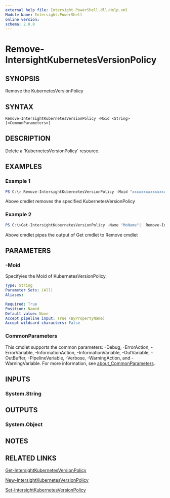 ```yaml
---
external help file: Intersight.PowerShell.dll-Help.xml
Module Name: Intersight.PowerShell
online version:
schema: 2.0.0
---
```


# Remove-IntersightKubernetesVersionPolicy

## SYNOPSIS
Remove the KubernetesVersionPolicy

## SYNTAX

```
Remove-IntersightKubernetesVersionPolicy -Moid <String> [<CommonParameters>]
```

## DESCRIPTION
Delete a &apos;KubernetesVersionPolicy&apos; resource.

## EXAMPLES

### Example 1
```powershell
PS C:\> Remove-IntersightKubernetesVersionPolicy -Moid "xxxxxxxxxxxxxxxxxxxxxxxxxxx"
```
Above cmdlet removes the specified KubernetesVersionPolicy 

### Example 2
```powershell
PS C:\>Get-IntersightKubernetesVersionPolicy -Name "MoName"|  Remove-IntersightKubernetesVersionPolicy
```
Above cmdlet pipes the output of Get cmdlet to Remove cmdlet

## PARAMETERS

### -Moid
Specifyies the Moid of KubernetesVersionPolicy.

```yaml
Type: String
Parameter Sets: (All)
Aliases:

Required: True
Position: Named
Default value: None
Accept pipeline input: True (ByPropertyName)
Accept wildcard characters: False
```

### CommonParameters
This cmdlet supports the common parameters: -Debug, -ErrorAction, -ErrorVariable, -InformationAction, -InformationVariable, -OutVariable, -OutBuffer, -PipelineVariable, -Verbose, -WarningAction, and -WarningVariable. For more information, see [about_CommonParameters](http://go.microsoft.com/fwlink/?LinkID=113216).

## INPUTS

### System.String

## OUTPUTS

### System.Object
## NOTES

## RELATED LINKS

[Get-IntersightKubernetesVersionPolicy](./Get-IntersightKubernetesVersionPolicy.md)

[New-IntersightKubernetesVersionPolicy](./New-IntersightKubernetesVersionPolicy.md)

[Set-IntersightKubernetesVersionPolicy](./Set-IntersightKubernetesVersionPolicy.md)

